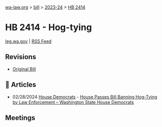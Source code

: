 [wa-law.org](/) > [bill](/bill/) > [2023-24](/bill/2023-24/) > [HB 2414](/bill/2023-24/hb/2414/)

# HB 2414 - Hog-tying
[leg.wa.gov](https://app.leg.wa.gov/billsummary?BillNumber=2414&Year=2023&Initiative=false) | [RSS Feed](./rss.xml)

## Revisions
* [Original Bill](1/)

## 📰 Articles
* 02/28/2024 [House Democrats](/org/house_democrats/) - [House Passes Bill Banning Hog-Tying by Law Enforcement – Washington State House Democrats](https://housedemocrats.wa.gov/blog/2024/02/28/house-sends-bill-banning-hog-tying-by-law-enforcement-to-governors-desk/#:~:text=HB%202414)

## Meetings
